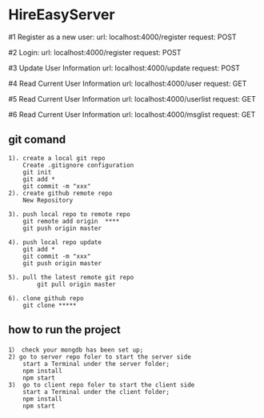 # HireEasyServer
#1 Register as a new user:
	url: localhost:4000/register
	request: POST
	
#2 Login:
	url: localhost:4000/register
	request: POST

#3 Update User Information
	url: localhost:4000/update
	request: POST
	
#4 Read Current User Information
    url: localhost:4000/user
	request: GET
	
#5 Read Current User Information
    url: localhost:4000/userlist
	request: GET
	
#6 Read Current User Information
    url: localhost:4000/msglist
	request: GET




## git comand
    1). create a local git repo
        Create .gitignore configuration
        git init
        git add *
        git commit -m "xxx"
    2). create github remote repo
        New Repository
        
    3). push local repo to remote repo
        git remote add origin  ****
        git push origin master
    
    4). push local repo update
        git add *
        git commit -m "xxx"
        git push origin master
    
    5). pull the latest remote git repo
            git pull origin master
            
    6). clone github repo
        git clone *****
## how to run the project
    1） check your mongdb has been set up;
	2) go to server repo foler to start the server side
		start a Terminal under the server folder;
		npm install
		npm start
	3)  go to client repo foler to start the client side
		start a Terminal under the client folder;
		npm install
		npm start
		
		
		

		

